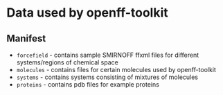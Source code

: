 # Data used by openff-toolkit

## Manifest
- `forcefield` - contains sample SMIRNOFF ffxml files for different systems/regions of chemical space
- `molecules` - contains files for certain molecules used by openff-toolkit
- `systems` - contains systems consisting of mixtures of molecules
- `proteins` - contains pdb files for example proteins 
